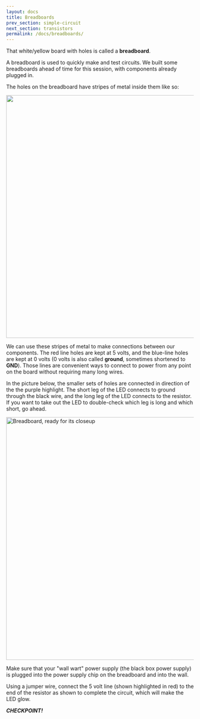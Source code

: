 ```yaml
---
layout: docs
title: Breadboards
prev_section: simple-circuit
next_section: transistors
permalink: /docs/breadboards/
---
```


That white/yellow board with holes is called a **breadboard**.

A breadboard is used to quickly make and test circuits. We built some breadboards ahead of time for this session, with components already plugged in. 

The holes on the breadboard have stripes of metal inside them like so:

<img src="{{ site.baseurl }}/img/learn_arduino_breadboard_edit.png" style="width: 650px;"/>

We can use these stripes of metal to make connections between our
components. The red line holes are kept at 5 volts, and the blue-line holes are kept at 0 volts (0 volts is also called **ground**, sometimes shortened to **GND**). Those lines are convenient ways to connect to power from any point on the board without requiring many long wires. 

In the picture below, the smaller sets of holes are connected in direction of the the purple highlight. The short leg of the LED connects to ground through the black wire, and the long leg of the LED connects to the resistor. If you want to take out the LED to double-check which leg is long and which short, go ahead. 

<img src="{{ site.baseurl }}/img/resistor-led-connect.jpg" alt="Breadboard, ready for its closeup" style="width: 650px;"/>

Make sure that your "wall wart" power supply (the black box power supply) is plugged into the power supply chip on the breadboard and into the wall. 

Using a jumper wire, connect the 5 volt line (shown highlighted in red) to the end of the resistor as shown to complete the circuit, which will make the LED glow. 

**_CHECKPOINT!_**